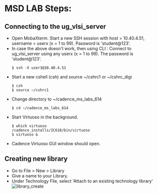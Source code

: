 # MSD LAB Steps:
## Connecting to the ug_vlsi_server
- Open MobaXterm. Start a new SSH session with host = 10.40.4.51, username = userx (x = 1 to 99). Password is 'student@123'.
- In case the above doesn't work, then using CLI : Connect to ug_vlsi_server using any userx (x = 1 to 99). The password is 'student@123'.
  ```console
  $ ssh -X user3@10.40.4.51
  ```
- Start a new cshell (csh) and source ~/cshrc1 or ~/cshrc_digi
  ```console
  $ csh
  $ source ~/cshrc1
  ```
- Change directory to ~/cadence_ms_labs_614
  ```console
  $ cd ~/cadence_ms_labs_614
  ```
- Start Virtuoso in the background.
  ```console
  $ which virtuoso
  /cadence_installs/IC618/bin/virtuoso
  $ virtuoso &
  ```
- Cadence Virtuoso GUI window should open.

## Creating new library
- Go to File > New > Library
- Give a name to your Library.
- Under Technology File, select 'Attach to an existing technology library'
  ![library_create](https://github.com/VishnuPrakashBharadwaj/MSD_LAB/assets/39427770/6d5cdac0-278d-42d1-997a-f6b96f15e094)

